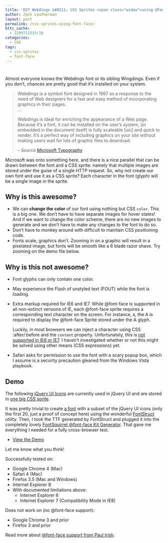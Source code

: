 ```yaml
---
title: 'DIY Webdings &#8211; CSS Sprites <span class="widow">using @font-face</span>'
author: Zach Leatherman
layout: post
permalink: /css-sprites-using-font-face/
bttc_cache:
  - 1299711533:19
categories:
  - CSS
tags:
  - css-sprites
  - font-face
---
```

# 

Almost everyone knows the Webdings font or its sibling Wingdings. Even if you don’t, chances are pretty good that it’s installed on your system.

> Webdings is a symbol font designed in 1997 as a response to the need of Web designers for a fast and easy method of incorporating graphics in their pages.  
> …
> 
> Webdings is ideal for enriching the appearance of a Web page. Because it’s a font, it can be installed on the user’s system, (or embedded in the document itself) is fully scaleable [sic] and quick to render. It’s a perfect way of including graphics on your site without making users wait for lots of graphic files to download.
> 
> – Source [Microsoft Typography][1]

 [1]: http://www.microsoft.com/typography/fonts/family.aspx?FID=5

Microsoft was onto something here, and there is a nice parallel that can be drawn between the font and a CSS sprite: namely that multiple images are stored under the guise of a single HTTP request. So, why not create our own font and use it as a CSS sprite? Each character in the font (glyph) will be a single image in the sprite.

## Why is this awesome?

*   We can **change the color** of our font using nothing but CSS `color`. This is a big one. We don’t have to have separate images for hover states! And if we want to change the color scheme, there are no new images to generate and we don’t have to make any changes to the font to do so.
*   Don’t have to monkey around with difficult to maintain CSS positioning code.
*   Fonts scale, graphics don’t. Zooming in on a graphic will result in a pixelated image, but fonts will be smooth like a 6 blade razor shave. Try zooming on the demo file below.

## Why is this not awesome?

*   Font glyphs can only contain one color.
*   May experience the Flash of unstyled text (FOUT) while the font is loading.
*   Extra markup required for IE6 and IE7. While @font-face is supported in all non-extinct versions of IE, each @font-face sprite requires a corresponding text character on the screen. For instance, `A`, the A is required to display the @font-face Sprite stored under the A glyph.  
      
    Luckily, in most browsers we can inject a character using CSS :after/:before and the `content` property. Unfortunately, this is [not supported in IE6 or IE7][2]. I haven’t investigated whether or not this might be solved using other means (CSS expressions) yet.
*   Safari asks for permission to use the font with a scary popup box, which I assume is a security precaution gleaned from the Windows Vista playbook.

 [2]: http://www.quirksmode.org/css/beforeafter_content.html

## Demo

The following [jQuery UI Icons][3] are currently used in jQuery UI and are stored in [one big CSS sprite][4].

 [3]: http://jquery-ui.googlecode.com/svn/trunk/tests/static/icons.html
 [4]: http://jqueryui.com/themeroller/images/?new=888888&w=256&h=240&f=png&fltr[]=rcd|256&fltr[]=mask|icons/icons.png

It was pretty trivial to create [a font][5] with a subset of the jQuery UI icons (only the first 20, just a proof of concept here) using the wonderful [FontStruct][6] utility. Then, I took the TTF generated by FontStruct and plugged it into the completely lovely [FontSquirrel @font-face Kit Generator][7]. That gave me everything I needed for a fully cross-browser test.

 [5]: http://fontstruct.fontshop.com/fontstructions/show/jquery_ui_icons_1
 [6]: http://fontstruct.fontshop.com/
 [7]: http://www.fontsquirrel.com/fontface/generator

*   [View the Demo][8]

 [8]: http://www.zachleat.com/test/fonts/font.html

Let me know what you think!

Successfully tested on: 
*   Google Chrome 4 (Mac)
*   Safari 4 (Mac)
*   Firefox 3.5 (Mac and Windows)
*   Internet Explorer 8
*   With documented limitations above: 
    *   Internet Explorer 6
    *   Internet Explorer 7 (Compatibility Mode in IE8)

Does not work on (no @font-face support):

*   Google Chrome 3 and prior
*   Firefox 3 and prior

Read more about [@font-face support from Paul Irish][9].

 [9]: http://paulirish.com/2009/bulletproof-font-face-implementation-syntax/